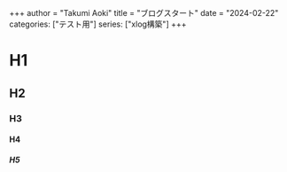 +++
author = "Takumi Aoki"
title = "ブログスタート"
date = "2024-02-22"
categories: ["テスト用"]
series: ["xlog構築"]
+++

# H1

## H2

### H3

#### H4

##### H5

